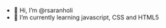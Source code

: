 - 👋 Hi, I’m @rsaranholi
- 🌱 I’m currently learning javascript, CSS and HTML5

<!---
rsaranholi/rsaranholi is a ✨ special ✨ repository because its `README.md` (this file) appears on your GitHub profile.
You can click the Preview link to take a look at your changes.
--->
